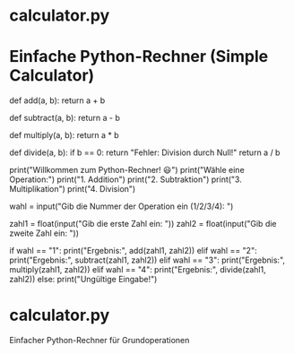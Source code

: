 # calculator.py
# Einfache Python-Rechner (Simple Calculator)

def add(a, b):
    return a + b

def subtract(a, b):
    return a - b

def multiply(a, b):
    return a * b

def divide(a, b):
    if b == 0:
        return "Fehler: Division durch Null!"
    return a / b

print("Willkommen zum Python-Rechner! 😃")
print("Wähle eine Operation:")
print("1. Addition")
print("2. Subtraktion")
print("3. Multiplikation")
print("4. Division")

wahl = input("Gib die Nummer der Operation ein (1/2/3/4): ")

zahl1 = float(input("Gib die erste Zahl ein: "))
zahl2 = float(input("Gib die zweite Zahl ein: "))

if wahl == "1":
    print("Ergebnis:", add(zahl1, zahl2))
elif wahl == "2":
    print("Ergebnis:", subtract(zahl1, zahl2))
elif wahl == "3":
    print("Ergebnis:", multiply(zahl1, zahl2))
elif wahl == "4":
    print("Ergebnis:", divide(zahl1, zahl2))
else:
    print("Ungültige Eingabe!")
# calculator.py
Einfacher Python-Rechner für Grundoperationen
